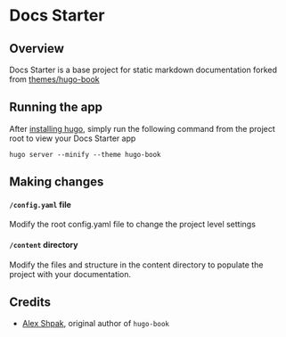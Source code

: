 # Docs Starter

## Overview

Docs Starter is a base project for static markdown documentation forked from [themes/hugo-book](https://themes.gohugo.io/themes/hugo-book/)

## Running the app

After [installing hugo](https://gohugo.io/getting-started/), simply run the following command from the project root to view your Docs Starter app

```console
hugo server --minify --theme hugo-book
```

## Making changes

#### `/config.yaml` file

Modify the root config.yaml file to change the project level settings

#### `/content` directory

Modify the files and structure in the content directory to populate the project with your documentation.

## Credits

- [Alex Shpak](https://github.com/alex-shpak/), original author of `hugo-book`
